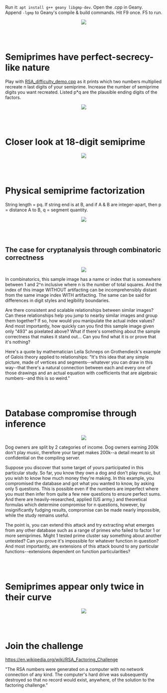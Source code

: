 Run it: ```apt install g++ geany libgmp-dev```. Open the .cpp in Geany.<br>
Append ```-lgmp``` to Geany's compile & build commands. Hit F9 once. F5 to run.

<p align="center">
  <img src="https://raw.githubusercontent.com/compromise-evident/tryRSA/refs/heads/main/Other/Terminal_6678cd93713ea9452261edb38cbc7cff.png">
</p>

<br>
<br>

# Semiprimes have perfect-secrecy-like nature

Play with [RSA_difficulty_demo.cpp](https://github.com/compromise-evident/tryRSA/blob/main/Other/Factorization_theory/RSA_difficulty_demo.cpp#L29)
as it prints which two numbers multiplied recreate n last digits of your semiprime.
Increase the number of semiprime digits you want recreated. Listed p*q
are the plausible ending digits of the factors.

<p align="center">
  <img src="https://raw.githubusercontent.com/compromise-evident/tryRSA/main/Other/Factorization_theory/Terminal_6119bb0725fc8e02cae4bdf4578296cb1d0360daa24db8256e32db2042f180d7.png">
</p>

<br>
<br>

# Closer look at 18-digit semiprime

<p align="center">
  <img src="https://raw.githubusercontent.com/compromise-evident/tryRSA/main/Other/Factorization_theory/Closer_look_at_18-digit_semiprime_840a1c7c2325b815413b269b7635c43a0442b48a6f7eb8ff23e460b7e023dee3.png">
</p>

<br>
<br>

# Physical semiprime factorization

String length = pq. If string end is at B, and if A & B are integer-apart, then p = distance A to B, q = segment quantity.

<p align="center">
  <img src="https://raw.githubusercontent.com/compromise-evident/tryRSA/main/Other/Factorization_theory/String_folding_279cdc202129ed49fb5e4a27af50c18f5a1dc8af793d5d6dff7d3e0d8332155e.png">
</p>

<br>
<br>

## The case for cryptanalysis through combinatoric correctness

<p align="center">
  <img src="https://raw.githubusercontent.com/compromise-evident/tryRSA/main/Other/Factorization_theory/Combinatoric_correctness.png">
</p>

In combinatorics, this sample image has a name or index
that is somewhere between 1 and 2^n inclusive where n
is the number of total squares. And the index of this
image WITHOUT artifacting can be incomprehensibly distant
from the same image index WITH artifacting.
The same can be said for differences in digit styles and legibility boundaries.

Are there consistent and scalable relationships between
similar images? Can these relationships help you jump to
nearby similar images and group them together?
If so, how would you manipulate the actual index values?
And most importantly, how quickly can you find this
sample image given only "493" as pixelated above?
What if there's something about the sample correctness
that makes it stand out... Can you find what it is
or prove that it's nothing?

Here's a quote by mathematician Leila Schneps
on Grothendieck's example of Galois theory applied to relationships:
"It's this idea that any simple picture, made of vertices and segments--whatever
you can draw in this way--that there's a natural connection
between each and every one of those drawings
and an actual equation with coefficients
that are algebraic numbers--and this is so weird."

<br>
<br>

# Database compromise through inference

<p align="center">
  <img src="https://raw.githubusercontent.com/compromise-evident/tryRSA/main/Other/Factorization_theory/Database_compromise_through_inference.png">
</p>

Dog owners are split by 2 categories of income.
Dog owners earning 200k don't play music,
therefore your target makes 200k--a detail meant to sit
confidential on the compiling server.

Suppose you discover that some target of yours participated
in this particular study. So far, you know they own a dog
and don't play music, but you wish to know how much money they're making.
In this example, you compromised the database and got what you wanted to know,
by asking only 5 questions. This is possible even if
the numbers are imperfect where you must then infer from
quite a few new questions to ensure perfect sums.
And there are heavily-researched, applied (US army,)
and theoretical formulas which determine compromise for n questions,
however, by insignificantly fudging results, compromise can be made nearly impossible, while the study remains useful.

The point is, you can extend this attack and try extracting
what emerges from any other database such as a range of primes
who failed to factor 1 or more semiprimes.
Might 1 tested prime cluster say something about another untested?
Can you prove it's impossible for whatever function in question?
And most importantly, are extensions of this attack bound
to any particular functions--extensions dependent on function particularities?

<br>
<br>

# Semiprimes appear only twice in their curve

<p align="center">
  <img src="https://raw.githubusercontent.com/compromise-evident/tryRSA/main/Other/Factorization_theory/The_curve.png">
</p>

<br>
<br>

# Join the challenge

https://en.wikipedia.org/wiki/RSA_Factoring_Challenge

"The RSA numbers were generated on a computer with no network connection of any kind.
The computer's hard drive was subsequently destroyed so that no record would exist,
anywhere, of the solution to the factoring challenge."
